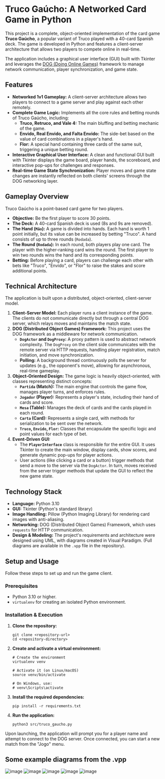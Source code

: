 # Truco Gaúcho: A Networked Card Game in Python

This project is a complete, object-oriented implementation of the card game **Truco Gaúcho**, a popular variant of Truco played with a 40-card Spanish deck. The game is developed in Python and features a client-server architecture that allows two players to compete online in real-time.

The application includes a graphical user interface (GUI) built with Tkinter and leverages the [DOG (Doing Online Games)](https://www.inf.ufsc.br/~ricardo.silva/dog/) framework to manage network communication, player synchronization, and game state.

## Features

*   **Networked 1v1 Gameplay:** A client-server architecture allows two players to connect to a game server and play against each other remotely.
*   **Complete Game Logic:** Implements all the core rules and betting rounds of Truco Gaúcho, including:
    *   **Truco, Retruco, and Vale 4:** The main bluffing and betting mechanic of the game.
    *   **Envido, Real Envido, and Falta Envido:** The side-bet based on the value of card combinations in a player's hand.
    *   **Flor:** A special hand containing three cards of the same suit, triggering a unique betting round.
*   **Interactive Graphical User Interface:** A clean and functional GUI built with Tkinter displays the game board, player hands, the scoreboard, and interactive pop-ups for challenges and responses.
*   **Real-time Game State Synchronization:** Player moves and game state changes are instantly reflected on both clients' screens through the DOG networking layer.

## Gameplay Overview

Truco Gaúcho is a point-based card game for two players.

*   **Objective:** Be the first player to score 30 points.
*   **The Deck:** A 40-card Spanish deck is used (8s and 9s are removed).
*   **The Hand (`Mão`):** A game is divided into hands. Each hand is worth 1 point initially, but its value can be increased by betting "Truco". A hand consists of up to three rounds (`Rodada`).
*   **The Round (`Rodada`):** In each round, both players play one card. The player with the higher-ranking card wins the round. The first player to win two rounds wins the hand and its corresponding points.
*   **Betting:** Before playing a card, players can challenge each other with bets like "Truco", "Envido", or "Flor" to raise the stakes and score additional points.

## Technical Architecture

The application is built upon a distributed, object-oriented, client-server model.

1.  **Client-Server Model:** Each player runs a client instance of the game. The clients do not communicate directly but through a central DOG server, which relays moves and maintains the match state.
2.  **DOG (Distributed Object Games) Framework:** This project uses the DOG framework as a middleware for network communication.
    *   **`DogActor` and `DogProxy`:** A proxy pattern is used to abstract network complexity. The `DogProxy` on the client side communicates with the remote server via HTTP requests, handling player registration, match initiation, and move synchronization.
    *   **Polling:** A background thread continuously polls the server for updates (e.g., the opponent's move), allowing for asynchronous, real-time gameplay.
3.  **Object-Oriented Design:** The game logic is heavily object-oriented, with classes representing distinct concepts:
    *   **`Partida` (Match):** The main engine that controls the game flow, manages player turns, and enforces rules.
    *   **`Jogador` (Player):** Represents a player's state, including their hand of cards and score.
    *   **`Mesa` (Table):** Manages the deck of cards and the cards played in each round.
    *   **`Carta` (Card):** Represents a single card, with methods for serialization to be sent over the network.
    *   **`Truco`, `Envido`, `Flor`:** Classes that encapsulate the specific logic and point values for each type of bet.
4.  **Event-Driven GUI:**
    *   The **`PlayerInterface`** class is responsible for the entire GUI. It uses Tkinter to create the main window, display cards, show scores, and generate dynamic pop-ups for player actions.
    *   User actions (like clicking a card or a button) trigger methods that send a move to the server via the `DogActor`. In turn, moves received from the server trigger methods that update the GUI to reflect the new game state.

## Technology Stack

*   **Language:** Python 3.10
*   **GUI:** Tkinter (Python's standard library)
*   **Image Handling:** Pillow (Python Imaging Library) for rendering card images with anti-aliasing.
*   **Networking:** DOG (Distributed Object Games) Framework, which uses `requests` for HTTP communication.
*   **Design & Modeling:** The project's requirements and architecture were designed using UML, with diagrams created in Visual Paradigm. (Full diagrams are available in the `.vpp` file in the repository).

## Setup and Usage

Follow these steps to set up and run the game client.

### Prerequisites

*   Python 3.10 or higher.
*   `virtualenv` for creating an isolated Python environment.

### Installation & Execution

1.  **Clone the repository:**
    ```
    git clone <repository-url>
    cd <repository-directory>
    ```

2.  **Create and activate a virtual environment:**
    ```
    # Create the environment
    virtualenv venv

    # Activate it (on Linux/macOS)
    source venv/bin/activate

    # On Windows, use:
    # venv\Scripts\activate
    ```

3.  **Install the required dependencies:**
    ```
    pip install -r requirements.txt
    ```

4.  **Run the application:**
    ```
    python3 src/truco_gaucho.py
    ```

Upon launching, the application will prompt you for a player name and attempt to connect to the DOG server. Once connected, you can start a new match from the "Jogo" menu.

## Some example diagrams from the .vpp
![image](https://github.com/user-attachments/assets/d8bc7f9a-1164-4a9f-b696-39e7c5b8a229)
![image](https://github.com/user-attachments/assets/7ad8e591-a6f7-4557-8d78-b474ce903459)
![image](https://github.com/user-attachments/assets/c231d3c0-8023-4410-a35a-541a6f82e265)
![image](https://github.com/user-attachments/assets/19b50fac-cc5e-47d3-84ab-bbeb4013a18d)
![image](https://github.com/user-attachments/assets/d4591b92-20cb-47b6-8e75-7c765117e7fd)



